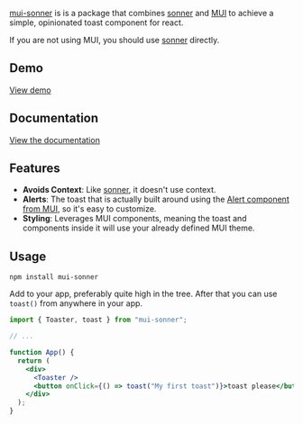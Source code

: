 [mui-sonner](https://mui-sonner.tsotne.co.uk/) is is a package that combines [sonner](https://www.npmjs.com/package/sonner) and [MUI](https://mui.com/) to achieve a simple, opinionated toast component for react.

If you are not using MUI, you should use [sonner](https://www.npmjs.com/package/sonner) directly.

## Demo

[View demo](https://mui-sonner.tsotne.co.uk/)

## Documentation

[View the documentation](https://mui-sonner.tsotne.co.uk/getting-started)

## Features

- **Avoids Context**: Like [sonner](https://www.npmjs.com/package/sonner), it doesn't use context.
- **Alerts**: The toast that is actually built around using the [Alert component from MUI](https://mui.com/material-ui/react-alert/), so it's easy to customize.
- **Styling**: Leverages MUI components, meaning the toast and components inside it will use your already defined MUI theme.

## Usage

`npm install mui-sonner`

Add <Toaster /> to your app, preferably quite high in the tree. After that you can use `toast()` from anywhere in your app.

```jsx
import { Toaster, toast } from "mui-sonner";

// ...

function App() {
  return (
    <div>
      <Toaster />
      <button onClick={() => toast("My first toast")}>toast please</button>
    </div>
  );
}
```
